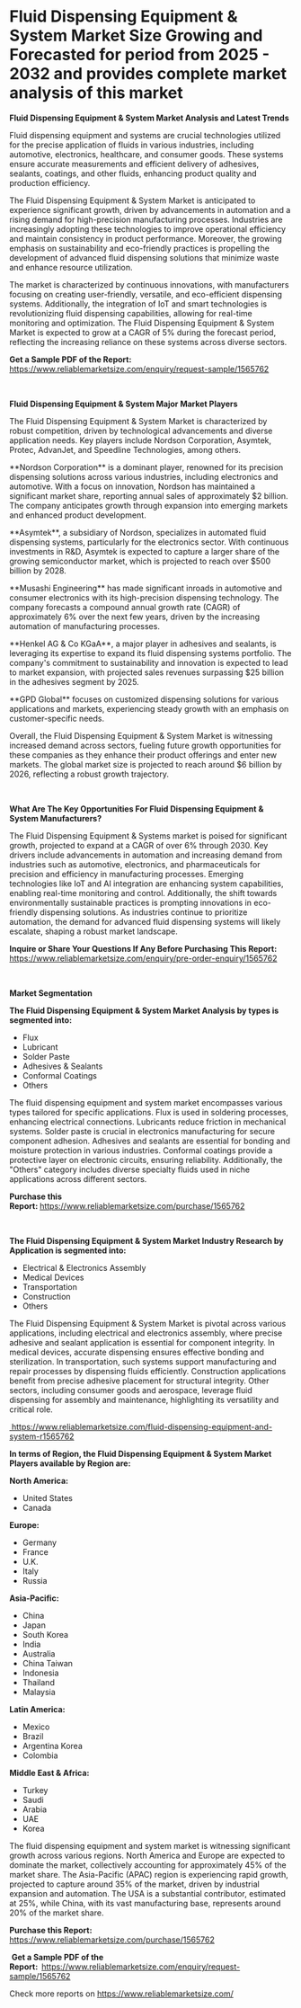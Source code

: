 <p><h1>Fluid Dispensing Equipment & System Market Size Growing and Forecasted for period from 2025 - 2032 and provides complete market analysis of this market</h1></p><p><strong>Fluid Dispensing Equipment & System Market Analysis and Latest Trends</strong></p>
<p><p>Fluid dispensing equipment and systems are crucial technologies utilized for the precise application of fluids in various industries, including automotive, electronics, healthcare, and consumer goods. These systems ensure accurate measurements and efficient delivery of adhesives, sealants, coatings, and other fluids, enhancing product quality and production efficiency.</p><p>The Fluid Dispensing Equipment & System Market is anticipated to experience significant growth, driven by advancements in automation and a rising demand for high-precision manufacturing processes. Industries are increasingly adopting these technologies to improve operational efficiency and maintain consistency in product performance. Moreover, the growing emphasis on sustainability and eco-friendly practices is propelling the development of advanced fluid dispensing solutions that minimize waste and enhance resource utilization.</p><p>The market is characterized by continuous innovations, with manufacturers focusing on creating user-friendly, versatile, and eco-efficient dispensing systems. Additionally, the integration of IoT and smart technologies is revolutionizing fluid dispensing capabilities, allowing for real-time monitoring and optimization. The Fluid Dispensing Equipment & System Market is expected to grow at a CAGR of 5% during the forecast period, reflecting the increasing reliance on these systems across diverse sectors.</p></p>
<p><strong>Get a Sample PDF of the Report:&nbsp;</strong> <a href="https://www.reliablemarketsize.com/enquiry/request-sample/1565762?utm_campaign=1103&utm_medium=2&utm_source=Github&utm_content=ia&utm_term=14022025&utm_id=fluid-dispensing-equipment-system">https://www.reliablemarketsize.com/enquiry/request-sample/1565762</a></p>
<p>&nbsp;</p>
<p><strong>Fluid Dispensing Equipment & System Major Market Players</strong></p>
<p><p>The Fluid Dispensing Equipment & System Market is characterized by robust competition, driven by technological advancements and diverse application needs. Key players include Nordson Corporation, Asymtek, Protec, AdvanJet, and Speedline Technologies, among others. </p><p>**Nordson Corporation** is a dominant player, renowned for its precision dispensing solutions across various industries, including electronics and automotive. With a focus on innovation, Nordson has maintained a significant market share, reporting annual sales of approximately $2 billion. The company anticipates growth through expansion into emerging markets and enhanced product development.</p><p>**Asymtek**, a subsidiary of Nordson, specializes in automated fluid dispensing systems, particularly for the electronics sector. With continuous investments in R&D, Asymtek is expected to capture a larger share of the growing semiconductor market, which is projected to reach over $500 billion by 2028.</p><p>**Musashi Engineering** has made significant inroads in automotive and consumer electronics with its high-precision dispensing technology. The company forecasts a compound annual growth rate (CAGR) of approximately 6% over the next few years, driven by the increasing automation of manufacturing processes.</p><p>**Henkel AG & Co KGaA**, a major player in adhesives and sealants, is leveraging its expertise to expand its fluid dispensing systems portfolio. The company's commitment to sustainability and innovation is expected to lead to market expansion, with projected sales revenues surpassing $25 billion in the adhesives segment by 2025.</p><p>**GPD Global** focuses on customized dispensing solutions for various applications and markets, experiencing steady growth with an emphasis on customer-specific needs.</p><p>Overall, the Fluid Dispensing Equipment & System Market is witnessing increased demand across sectors, fueling future growth opportunities for these companies as they enhance their product offerings and enter new markets. The global market size is projected to reach around $6 billion by 2026, reflecting a robust growth trajectory.</p></p>
<p>&nbsp;</p>
<p><strong>What Are The Key Opportunities For Fluid Dispensing Equipment & System Manufacturers?</strong></p>
<p><p>The Fluid Dispensing Equipment & Systems market is poised for significant growth, projected to expand at a CAGR of over 6% through 2030. Key drivers include advancements in automation and increasing demand from industries such as automotive, electronics, and pharmaceuticals for precision and efficiency in manufacturing processes. Emerging technologies like IoT and AI integration are enhancing system capabilities, enabling real-time monitoring and control. Additionally, the shift towards environmentally sustainable practices is prompting innovations in eco-friendly dispensing solutions. As industries continue to prioritize automation, the demand for advanced fluid dispensing systems will likely escalate, shaping a robust market landscape.</p></p>
<p><strong>Inquire or Share Your Questions If Any Before Purchasing This Report:</strong> <a href="https://www.reliablemarketsize.com/enquiry/pre-order-enquiry/1565762?utm_campaign=1103&utm_medium=2&utm_source=Github&utm_content=ia&utm_term=14022025&utm_id=fluid-dispensing-equipment-system">https://www.reliablemarketsize.com/enquiry/pre-order-enquiry/1565762</a></p>
<p>&nbsp;</p>
<p><strong>Market Segmentation</strong></p>
<p><strong>The Fluid Dispensing Equipment & System Market Analysis by types is segmented into:</strong></p>
<p><ul><li>Flux</li><li>Lubricant</li><li>Solder Paste</li><li>Adhesives & Sealants</li><li>Conformal Coatings</li><li>Others</li></ul></p>
<p><p>The fluid dispensing equipment and system market encompasses various types tailored for specific applications. Flux is used in soldering processes, enhancing electrical connections. Lubricants reduce friction in mechanical systems. Solder paste is crucial in electronics manufacturing for secure component adhesion. Adhesives and sealants are essential for bonding and moisture protection in various industries. Conformal coatings provide a protective layer on electronic circuits, ensuring reliability. Additionally, the "Others" category includes diverse specialty fluids used in niche applications across different sectors.</p></p>
<p><strong>Purchase this Report:&nbsp;</strong><a href="https://www.reliablemarketsize.com/purchase/1565762?utm_campaign=1103&utm_medium=2&utm_source=Github&utm_content=ia&utm_term=14022025&utm_id=fluid-dispensing-equipment-system">https://www.reliablemarketsize.com/purchase/1565762</a></p>
<p>&nbsp;</p>
<p><strong>The Fluid Dispensing Equipment & System Market Industry Research by Application is segmented into:</strong></p>
<p><ul><li>Electrical & Electronics Assembly</li><li>Medical Devices</li><li>Transportation</li><li>Construction</li><li>Others</li></ul></p>
<p><p>The Fluid Dispensing Equipment & System Market is pivotal across various applications, including electrical and electronics assembly, where precise adhesive and sealant application is essential for component integrity. In medical devices, accurate dispensing ensures effective bonding and sterilization. In transportation, such systems support manufacturing and repair processes by dispensing fluids efficiently. Construction applications benefit from precise adhesive placement for structural integrity. Other sectors, including consumer goods and aerospace, leverage fluid dispensing for assembly and maintenance, highlighting its versatility and critical role.</p></p>
<p><a href="https://www.reliablemarketsize.com/fluid-dispensing-equipment-and-system-r1565762?utm_campaign=1103&utm_medium=2&utm_source=Github&utm_content=ia&utm_term=14022025&utm_id=fluid-dispensing-equipment-system">&nbsp;https://www.reliablemarketsize.com/fluid-dispensing-equipment-and-system-r1565762</a></p>
<p><strong>In terms of Region, the Fluid Dispensing Equipment & System Market Players available by Region are:</strong></p>
<p>
    <p> <strong> North America: </strong>
        <ul>
            <li>United States</li>
            <li>Canada</li>
        </ul>
        </p> 
    <p> <strong> Europe: </strong>
        <ul>
            <li>Germany</li>
            <li>France</li>
            <li>U.K.</li>
            <li>Italy</li>
            <li>Russia</li>
        </ul>
        </p> 
    <p> <strong> Asia-Pacific: </strong>
        <ul>
            <li>China</li>
            <li>Japan</li>
            <li>South Korea</li>
            <li>India</li>
            <li>Australia</li>
            <li>China Taiwan</li>
            <li>Indonesia</li>
            <li>Thailand</li>
            <li>Malaysia</li>
        </ul>
        </p> 
    <p> <strong> Latin America: </strong>
        <ul>
            <li>Mexico</li>
            <li>Brazil</li>
            <li>Argentina Korea</li>
            <li>Colombia</li>
        </ul>
        </p> 
    <p> <strong> Middle East & Africa: </strong>
        <ul>
            <li>Turkey</li>
            <li>Saudi</li>
            <li>Arabia</li>
            <li>UAE</li>
            <li>Korea</li>
        </ul>
    </p>
    </p>
<p><p>The fluid dispensing equipment and system market is witnessing significant growth across various regions. North America and Europe are expected to dominate the market, collectively accounting for approximately 45% of the market share. The Asia-Pacific (APAC) region is experiencing rapid growth, projected to capture around 35% of the market, driven by industrial expansion and automation. The USA is a substantial contributor, estimated at 25%, while China, with its vast manufacturing base, represents around 20% of the market share.</p></p>
<p><strong>Purchase this Report: </strong><a href="https://www.reliablemarketsize.com/purchase/1565762?utm_campaign=1103&utm_medium=2&utm_source=Github&utm_content=ia&utm_term=14022025&utm_id=fluid-dispensing-equipment-system">https://www.reliablemarketsize.com/purchase/1565762</a></p>
<p>&nbsp;<strong>Get a Sample PDF of the Report:&nbsp;&nbsp;</strong><a href="https://www.reliablemarketsize.com/enquiry/request-sample/1565762?utm_campaign=1103&utm_medium=2&utm_source=Github&utm_content=ia&utm_term=14022025&utm_id=fluid-dispensing-equipment-system">https://www.reliablemarketsize.com/enquiry/request-sample/1565762</a></p>
<p><strong></strong></p>
<p>Check more reports on <a href="https://www.reliablemarketsize.com/?utm_campaign=1103&utm_medium=2&utm_source=Github&utm_content=ia&utm_term=14022025&utm_id=fluid-dispensing-equipment-system">https://www.reliablemarketsize.com/</a></p>